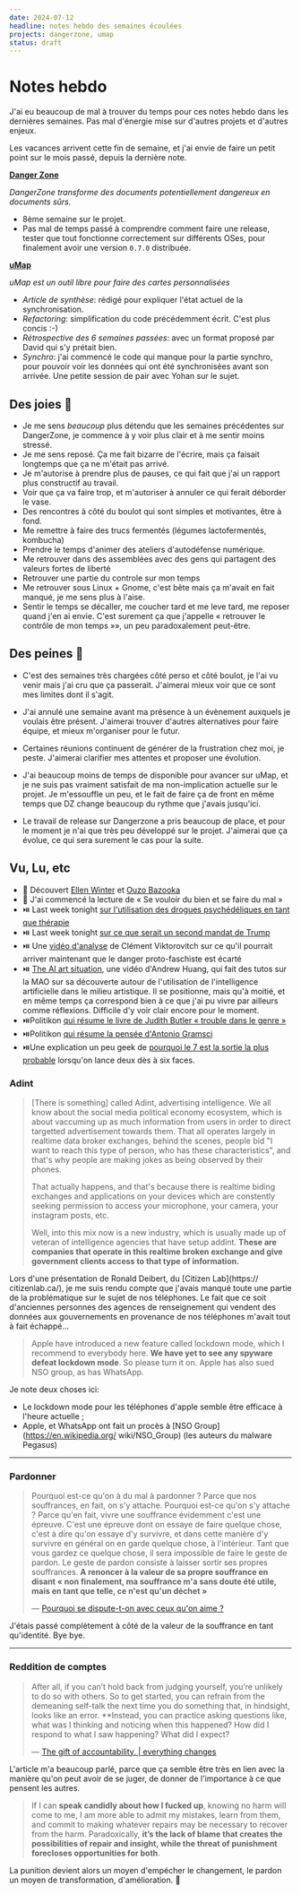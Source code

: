 ```yaml
---
date: 2024-07-12
headline: notes hebdo des semaines écoulées
projects: dangerzone, umap
status: draft
---
```


# Notes hebdo 

J'ai eu beaucoup de mal à trouver du temps pour ces notes hebdo dans les
dernières semaines. Pas mal d'énergie mise sur d'autres projets et d'autres
enjeux.

Les vacances arrivent cette fin de semaine, et j'ai envie de faire un petit
point sur le mois passé, depuis la dernière note.

**[Danger Zone](https://dangerzone.rocks/)**

*DangerZone transforme des documents potentiellement dangereux en documents sûrs.*

- 8ème semaine sur le projet.
- Pas mal de temps passé à comprendre comment faire une release, tester que tout
  fonctionne correctement sur différents OSes, pour finalement avoir une version
  `0.7.0` distribuée.

**[uMap](https://umap-project.org)**

*uMap est un outil libre pour faire des cartes personnalisées*

- _Article de synthèse_: rédigé pour expliquer l'état actuel de la synchronisation.
- _Refactoring_: simplification du code précédemment écrit. C'est plus concis :-)
- _Rétrospective des 6 semaines passées_: avec un format proposé par David qui s'y prétait bien.
- _Synchro_: j'ai commencé le code qui manque pour la partie synchro, pour
  pouvoir voir les données qui ont été synchronisées avant son arrivée. Une petite
  session de pair avec Yohan sur le sujet.


## Des joies 🤗

- Je me sens *beaucoup* plus détendu que les semaines précédentes sur
  DangerZone, je commence à y voir plus clair et à me sentir moins stressé.
- Je me sens reposé. Ça me fait bizarre de l'écrire, mais ça faisait longtemps que ça ne m'était pas arrivé.
- Je m'autorise à prendre plus de pauses, ce qui fait que j'ai un rapport plus constructif au travail.
- Voir que ça va faire trop, et m'autoriser à annuler ce qui ferait déborder le vase.
- Des rencontres à côté du boulot qui sont simples et motivantes, être à fond.
- Me remettre à faire des trucs fermentés (légumes lactofermentés, kombucha)
- Prendre le temps d'animer des ateliers d'autodéfense numérique.
- Me retrouver dans des assemblées avec des gens qui partagent des valeurs fortes de liberté
- Retrouver une partie du controle sur mon temps
- Me retrouver sous Linux + Gnome, c'est bête mais ça m'avait en fait manqué, je me sens plus à l'aise.
- Sentir le temps se décaller, me coucher tard et me leve tard, me reposer quand
  j'en ai envie. C'est surement ça que j'appelle « retrouver le contrôle de mon
  temps »», un peu paradoxalement peut-être.

## Des peines 😬

- C'est des semaines très chargées côté perso et côté boulot, je l'ai vu venir
  mais j'ai cru que ça passerait. J'aimerai mieux voir que ce sont mes limites
  dont il s'agit.

- J'ai annulé une semaine avant ma présence à un évènement auxquels je voulais
  être présent. J'aimerai trouver d'autres alternatives pour faire équipe, et
  mieux m'organiser pour le futur.

- Certaines réunions continuent de générer de la frustration chez moi, je peste.
  J'aimerai clarifier mes attentes et proposer une évolution.

- J'ai beaucoup moins de temps de disponible pour avancer sur uMap, et je ne
  suis pas vraiment satisfait de ma non-implication actuelle sur le projet. Je
  m'essouffle un peu, et le fait de faire ça de front en même temps que DZ change
  beaucoup du rythme que j'avais jusqu'ici.

- Le travail de release sur Dangerzone a pris beaucoup de place, et pour le moment
  je n'ai que très peu développé sur le projet. J'aimerai que ça évolue, ce qui sera
  surement le cas pour la suite.

## Vu, Lu, etc

- 🎵 Découvert [Ellen Winter](https://www.youtube.com/watch?v=hB4E0B2uyKQ) et [Ouzo Bazooka](https://music.youtube.com/watch?v=UnzXKRl-vi4)
- 📘 J'ai commencé la lecture de « Se vouloir du bien et se faire du mal »
- ⏯️  Last week tonight [sur l'utilisation des drogues psychédéliques en tant que thérapie](https://www.youtube.com/watch?v=a546lxxJIhE)
- ⏯️  Last week tonight [sur ce que serait un second mandat de Trump](https://www.youtube.com/watch?v=gYwqpx6lp_s)
- ⏯️  Une [vidéo d'analyse](https://www.youtube.com/watch?v=AAZMzW2H9cI) de Clément Viktorovitch sur ce qu'il pourrait arriver maintenant que le danger proto-faschiste est écarté
- ⏯️ [The AI art situation](https://www.youtube.com/watch?v=FHOAeFkoVLw&t=898s), une vidéo d'Andrew Huang, qui fait des tutos sur la MAO sur sa découverte autour de l'utilisation de l'intelligence artificielle dans le milieu artistique. Il se positionne, mais qu'à moitié, et en même temps ça correspond bien à ce que j'ai pu vivre par ailleurs comme réflexions. Difficile d'y voir clair encore pour le moment.
- ⏯️Politikon [qui résume le livre de Judith Butler « trouble dans le genre »](https://www.youtube.com/watch?v=8HvZqrpcUyc)
- ⏯️Politikon [qui résume la pensée d'Antonio Gramsci](https://www.youtube.com/watch?v=K3vf4DSL_GE)
- ⏯️Une explication un peu geek de [pourquoi le 7 est la sortie la plus probable](https://www.youtube.com/watch?v=nghmEH1mISI&t=273s) lorsqu'on lance deux dès à six faces.

### Adint

> [There is something] called Adint, advertising intelligence. We all know about
> the social media political economy ecosystem, which is about vaccuming up as
> much information from users in order to  direct targetted advertisement towards
> them. That all operates largely in realtime data broker exchanges, behind
> the scenes, people bid "I want to reach this type of person, who has these
> characteristics", and that's why people are making jokes as being observed by
> their phones.
> 
> That actually happens, and that's because there is realtime biding exchanges
> and applications on your devices which are constently seeking permission to
> access your microphone, your camera, your instagram posts, etc.
> 
> Well, into this mix now is a new industry, which is usually made up of veteran
> of intelligence agencies that have setup addint. **These are companies that
> operate in this realtime broken exchange and give government clients access to
> that type of information.**

Lors d'une présentation de Ronald Deibert, du [Citizen Lab](https://
citizenlab.ca/), je me suis rendu compte que j'avais manqué toute une partie de
la problématique sur le sujet de nos téléphones. Le fait que ce soit d'anciennes
personnes des agences de renseignement qui vendent des données aux gouvernements
en provenance de nos téléphones m'avait tout à fait échappé…

> Apple have introduced a new feature called lockdown mode, which I recommend to
everybody here. **We have yet to see any spyware defeat lockdown mode**. So please
turn it on. Apple has also sued NSO group, as has WhatsApp.

Je note deux choses ici:

- Le lockdown mode pour les téléphones d'apple semble être efficace à l'heure actuelle ;
- Apple, et WhatsApp ont fait un procès à [NSO Group](https://en.wikipedia.org/
  wiki/NSO_Group) (les auteurs du malware Pegasus)

---

### Pardonner

> Pourquoi est-ce qu'on à du mal à pardonner ? Parce que nos souffrances, en
fait, on s'y attache. Pourquoi est-ce qu'on s'y attache ? Parce qu'en fait,
vivre une souffrance évidemment c'est une épreuve. C'est une épreuve dont on
essaye de faire quelque chose, c'est à dire qu'on essaye d'y survivre, et dans
cette manière d'y survivre en général on en garde quelque chose, à l'intérieur.
Tant que vous gardez ce quelque chose, il sera impossible de faire le geste de
pardon. Le geste de pardon consiste à laisser sortir ses propres souffrances.
**A renoncer à la valeur de sa propre souffrance en disant « non finalement,
ma souffrance m'a sans doute été utile, mais en tant que telle, ce n'est qu'un
déchet »**
>
> —  [Pourquoi se dispute-t-on avec ceux qu'on aime ?](https://www.youtube.com/watch?v=icZNfugCBIU)

J'étais passé complètement à côté de la valeur de la souffrance en tant
qu'identité. Bye bye.

---

### Reddition de comptes

> After all, if you can’t hold back from judging yourself, you’re unlikely
> to do so with others. So to get started, you can refrain from the demeaning
> self-talk the next time you do something that, in hindsight, looks like an
> error. **Instead, you can practice asking questions like, what was I thinking and
> noticing when this happened? How did I respond to what I saw happening? What did
> I expect? 
> 
> — [The gift of accountability. | everything changes](https://everythingchanges.us/blog/the-gift-of-accountability/)

L'article m'a beaucoup parlé, parce que ça semble être très en lien avec la
manière qu'on peut avoir de se juger, de donner de l'importance à ce que pensent
les autres.

> If I can **speak candidly about how I fucked up**, knowing no harm will come to
> me, I am more able to admit my mistakes, learn from them, and commit to making
> whatever repairs may be necessary to recover from the harm. Paradoxically, **it’s
> the lack of blame that creates the possibilities of repair and insight, while
> the threat of punishment forecloses opportunities for both**.

La punition devient alors un moyen d'empécher le changement, le pardon un moyen
de transformation, d'amélioration. 🤯
